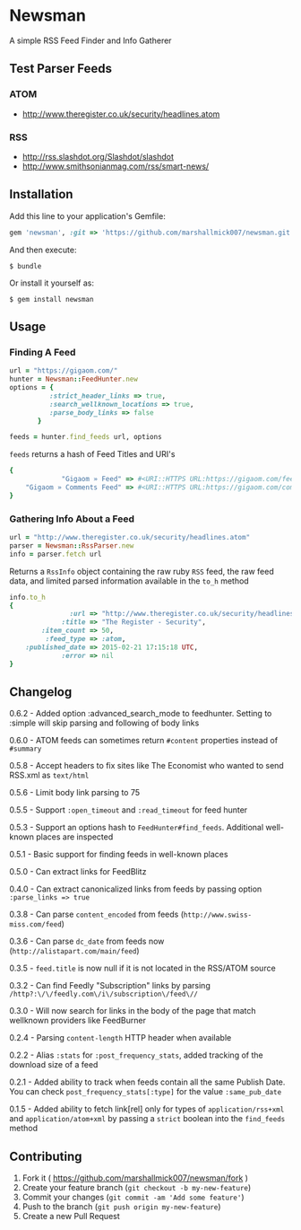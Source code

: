 # Newsman

A simple RSS Feed Finder and Info Gatherer


## Test Parser Feeds

### ATOM
- http://www.theregister.co.uk/security/headlines.atom

### RSS
- http://rss.slashdot.org/Slashdot/slashdot
- http://www.smithsonianmag.com/rss/smart-news/

## Installation

Add this line to your application's Gemfile:

```ruby
gem 'newsman', :git => 'https://github.com/marshallmick007/newsman.git'
```

And then execute:

    $ bundle

Or install it yourself as:

    $ gem install newsman

## Usage

### Finding A Feed

```ruby
url = "https://gigaom.com/"
hunter = Newsman::FeedHunter.new
options = {
          :strict_header_links => true,
          :search_wellknown_locations => true,
          :parse_body_links => false
       }

feeds = hunter.find_feeds url, options
```

`feeds` returns a hash of Feed Titles and URI's

```ruby
{
             "Gigaom » Feed" => #<URI::HTTPS URL:https://gigaom.com/feed/>,
    "Gigaom » Comments Feed" => #<URI::HTTPS URL:https://gigaom.com/comments/feed/>
}
```

### Gathering Info About a Feed

```ruby
url = "http://www.theregister.co.uk/security/headlines.atom"
parser = Newsman::RssParser.new
info = parser.fetch url
```

Returns a `RssInfo` object containing the raw ruby `RSS` feed, the raw
feed data, and limited parsed information available in the `to_h` method

```ruby
info.to_h
{
               :url => "http://www.theregister.co.uk/security/headlines.atom",
             :title => "The Register - Security",
        :item_count => 50,
         :feed_type => :atom,
    :published_date => 2015-02-21 17:15:18 UTC,
             :error => nil
}
```

## Changelog

0.6.2 - Added option :advanced_search_mode to feedhunter. Setting to
:simple will skip parsing and following of body links

0.6.0 - ATOM feeds can sometimes return `#content` properties instead of
`#summary`

0.5.8 - Accept headers to fix sites like The Economist who wanted to
send RSS.xml as `text/html`

0.5.6 - Limit body link parsing to 75

0.5.5 - Support `:open_timeout` and `:read_timeout` for feed hunter

0.5.3 - Support an options hash to `FeedHunter#find_feeds`. Additional
well-known places are inspected

0.5.1 - Basic support for finding feeds in well-known places

0.5.0 - Can extract links for FeedBlitz

0.4.0 - Can extract canonicalized links from feeds by passing option
`:parse_links => true`

0.3.8 - Can parse `content_encoded` from feeds (`http://www.swiss-miss.com/feed`)

0.3.6 - Can parse `dc_date` from feeds now (`http://alistapart.com/main/feed`)

0.3.5 - `feed.title` is now null if it is not located in the RSS/ATOM
source

0.3.2 - Can find Feedly "Subscription" links by parsing
`/http?:\/\/feedly.com\/i\/subscription\/feed\//`

0.3.0 - Will now search for links in the body of the page that match
wellknown providers like FeedBurner

0.2.4 - Parsing `content-length` HTTP header when available

0.2.2 - Alias `:stats` for `:post_frequency_stats`, added tracking of
the download size of a feed

0.2.1 - Added ability to track when feeds contain all the same Publish
Date. You can check `post_frequency_stats[:type]` for the value
`:same_pub_date`

0.1.5 - Added ability to fetch link[rel] only for types of
`application/rss+xml` and `application/atom+xml` by passing a `strict`
boolean into the `find_feeds` method

## Contributing

1. Fork it ( https://github.com/marshallmick007/newsman/fork )
2. Create your feature branch (`git checkout -b my-new-feature`)
3. Commit your changes (`git commit -am 'Add some feature'`)
4. Push to the branch (`git push origin my-new-feature`)
5. Create a new Pull Request
